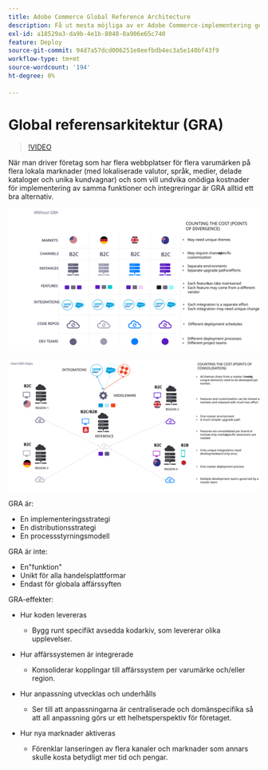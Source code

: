 ```yaml
---
title: Adobe Commerce Global Reference Architecture
description: Få ut mesta möjliga av er Adobe Commerce-implementering genom att utnyttja en global referensarkitektur.
exl-id: a18529a3-da9b-4e1b-8048-0a906e65c740
feature: Deploy
source-git-commit: 94d7a57dcd006251e8eefbdb4ec3a5e140bf43f9
workflow-type: tm+mt
source-wordcount: '194'
ht-degree: 0%

---
```


# Global referensarkitektur (GRA)

>[!VIDEO](https://video.tv.adobe.com/v/3410528/?quality=12&learn=on)

När man driver företag som har flera webbplatser för flera varumärken på flera lokala marknader (med lokaliserade valutor, språk, medier, delade kataloger och unika kundvagnar) och som vill undvika onödiga kostnader för implementering av samma funktioner och integreringar är GRA alltid ett bra alternativ.

![Tabell som förklarar kostnaderna för skillnader i arkitektur](../../assets/playbooks/divergent-architecture.svg)

![Tabell som förklarar kostnaden för konsoliderad arkitektur](../../assets/playbooks/consolidated-architecture.svg)

GRA är:

- En implementeringsstrategi
- En distributionsstrategi
- En processstyrningsmodell

GRA är inte:

- En&quot;funktion&quot;
- Unikt för alla handelsplattformar
- Endast för globala affärssyften

GRA-effekter:

- Hur koden levereras

   - Bygg runt specifikt avsedda kodarkiv, som levererar olika upplevelser.

- Hur affärssystemen är integrerade

   - Konsoliderar kopplingar till affärssystem per varumärke och/eller region.

- Hur anpassning utvecklas och underhålls

   - Ser till att anpassningarna är centraliserade och domänspecifika så att all anpassning görs ur ett helhetsperspektiv för företaget.

- Hur nya marknader aktiveras

   - Förenklar lanseringen av flera kanaler och marknader som annars skulle kosta betydligt mer tid och pengar.
